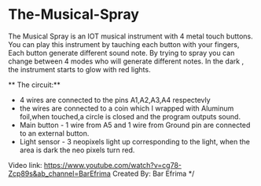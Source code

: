 # The-Musical-Spray
The Musical Spray is an IOT musical instrument with 4 metal touch buttons.  You can play this instrument by tauching each button with your fingers,  Each button generate different sound note. By trying to spray you can change between 4 modes who will generate different notes.  In the dark , the instrument starts to glow with red lights. 

** The circuit:**
  * 4 wires are connected to the pins A1,A2,A3,A4 respectevly 
  * the wires are connected to a coin which I wrapped with Aluminum foil,when touched,a circle is closed and
    the program outputs sound.
  * Main button - 1 wire from A5 and 1 wire from Ground pin are connected to an external button.
  * Light sensor - 3 neopixels light up corresponding to the light, when the area is dark the neo pixels turn red.

  Video link: https://www.youtube.com/watch?v=cg78-Zcp89s&ab_channel=BarEfrima
  Created By:
  Bar Efrima 
*/
